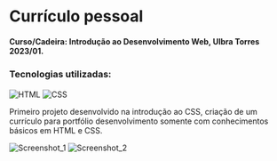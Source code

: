 # Currículo pessoal
#### Curso/Cadeira: Introdução ao Desenvolvimento Web, Ulbra Torres 2023/01.

### Tecnologias utilizadas:

<img align="center" alt="HTML" src="https://img.shields.io/badge/HTML-239120?style=for-the-badge&logo=html5&logoColor=white"> <img align="center" alt="CSS" src="https://img.shields.io/badge/CSS-239120?&style=for-the-badge&logo=css3&logoColor=white">

Primeiro projeto desenvolvido na introdução ao CSS, criação de um currículo para portfólio desenvolvimento somente com conhecimentos básicos em HTML e CSS.

![Screenshot_1](https://github.com/ViniciusMat0s/Curriculum_HTMLCSS/assets/128171517/3b518003-c855-4202-bea0-a1b66306cb7e)
![Screenshot_2](https://github.com/ViniciusMat0s/Curriculum_HTMLCSS/assets/128171517/6d5bca40-09ad-4a39-83b0-d391e29940e3)
